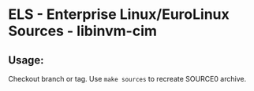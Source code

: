 # ELS - Enterprise Linux/EuroLinux Sources - libinvm-cim
 
## Usage:
  Checkout branch or tag. Use `make sources` to recreate  SOURCE0 archive.
